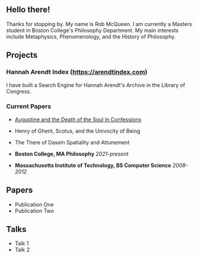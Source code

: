 ## Hello there!

Thanks for stopping by. My name is Rob McQueen. I am currently a Masters student in Boston College's Philosophy Department. My main interests include Metaphysics, Phenomenology, and the History of Philosophy. 

## Projects

### Hannah Arendt Index (https://arendtindex.com)

I have built a Search Engine for Hannah Arendt's Archive in the Library of Congress.

### Current Papers

- [Augustine and the Death of the Soul in Confessions](https://drive.google.com/file/d/1rwC8MkV7_sYWp5oVVZDZk2p13TE8BIcS/view?usp=sharing)
- Henry of Ghent, Scotus, and the Univocity of Being
- The There of Dasein Spatiality and Attunement

- **Boston College, MA Philosophy** _2021-present_
- **Massachusetts Institute of Technology, BS Computer Science** _2008-2012_

## Papers

- Publication One
- Publication Two

## Talks

- Talk 1
- Talk 2
